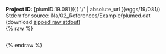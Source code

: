 **Project ID:** [plumID:19.081]({{ '/' | absolute_url }}eggs/19/081/)  
Stderr for source:  Na/02_References/Example/plumed.dat   
(download [zipped raw stdout](plumed.dat.plumed_master.stdout.txt.zip))  
{% raw %}
<pre>
</pre>
{% endraw %}

